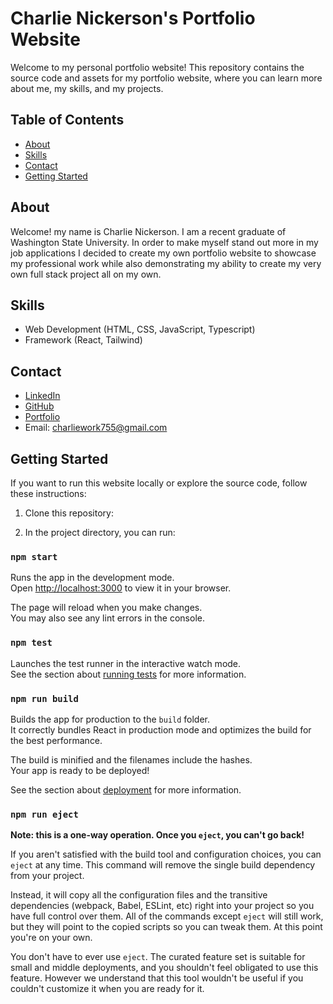 # Charlie Nickerson's Portfolio Website

Welcome to my personal portfolio website! This repository contains the source code and assets for my portfolio website, where you can learn more about me, my skills, and my projects.

## Table of Contents
- [About](#about)
- [Skills](#skills)
- [Contact](#contact)
- [Getting Started](#getting-started)

## About

Welcome! my name is Charlie Nickerson. I am a recent graduate of Washington State University. In order to make myself stand out more in my job applications I decided to create my own portfolio website
to showcase my professional work while also demonstrating my ability to create my very own full stack project all on my own.

## Skills

- Web Development (HTML, CSS, JavaScript, Typescript)
- Framework (React, Tailwind)

## Contact
- [LinkedIn](https://www.linkedin.com/in/charlie-nickerson-5480321ba/)
- [GitHub](https://github.com/charlie-nickerson)
- [Portfolio](https://charlie-nickerson.github.io/react-website-v2/)
- Email: charliework755@gmail.com

## Getting Started
If you want to run this website locally or explore the source code, follow these instructions:

1. Clone this repository:

2. In the project directory, you can run:

### `npm start`

Runs the app in the development mode.\
Open [http://localhost:3000](http://localhost:3000) to view it in your browser.

The page will reload when you make changes.\
You may also see any lint errors in the console.

### `npm test`

Launches the test runner in the interactive watch mode.\
See the section about [running tests](https://facebook.github.io/create-react-app/docs/running-tests) for more information.

### `npm run build`

Builds the app for production to the `build` folder.\
It correctly bundles React in production mode and optimizes the build for the best performance.

The build is minified and the filenames include the hashes.\
Your app is ready to be deployed!

See the section about [deployment](https://facebook.github.io/create-react-app/docs/deployment) for more information.

### `npm run eject`

**Note: this is a one-way operation. Once you `eject`, you can't go back!**

If you aren't satisfied with the build tool and configuration choices, you can `eject` at any time. This command will remove the single build dependency from your project.

Instead, it will copy all the configuration files and the transitive dependencies (webpack, Babel, ESLint, etc) right into your project so you have full control over them. All of the commands except `eject` will still work, but they will point to the copied scripts so you can tweak them. At this point you're on your own.

You don't have to ever use `eject`. The curated feature set is suitable for small and middle deployments, and you shouldn't feel obligated to use this feature. However we understand that this tool wouldn't be useful if you couldn't customize it when you are ready for it.


